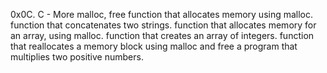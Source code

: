 0x0C. C - More malloc, free
 function that allocates memory using malloc.
function that concatenates two strings.
function that allocates memory for an array, using malloc.
 function that creates an array of integers.
function that reallocates a memory block using malloc and free
a program that multiplies two positive numbers.

